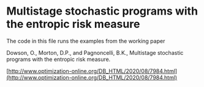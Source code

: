 # Multistage stochastic programs with the entropic risk measure

The code in this file runs the examples from the working paper

Dowson, O., Morton, D.P., and Pagnoncelli, B.K., Multistage stochastic programs
with the entropic risk measure.

[http://www.optimization-online.org/DB_HTML/2020/08/7984.html](http://www.optimization-online.org/DB_HTML/2020/08/7984.html)
